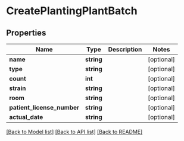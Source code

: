 # CreatePlantingPlantBatch

## Properties
Name | Type | Description | Notes
------------ | ------------- | ------------- | -------------
**name** | **string** |  | [optional] 
**type** | **string** |  | [optional] 
**count** | **int** |  | [optional] 
**strain** | **string** |  | [optional] 
**room** | **string** |  | [optional] 
**patient_license_number** | **string** |  | [optional] 
**actual_date** | **string** |  | [optional] 

[[Back to Model list]](../../README.md#documentation-for-models) [[Back to API list]](../../README.md#documentation-for-api-endpoints) [[Back to README]](../../README.md)


